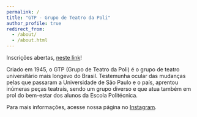 ```yaml
---
permalink: /
title: "GTP - Grupo de Teatro da Poli"
author_profile: true
redirect_from: 
  - /about/
  - /about.html
---
```

Inscrições abertas, [neste link](https://docs.google.com/forms/d/e/1FAIpQLSccYt3S9VMiyyH7EUNnE6L58GzFtJjTywKsLWlDov4AaySGEA/viewform?usp=send_form)!

Criado em 1945, o GTP (Grupo de Teatro da Poli) é o grupo de teatro universitário mais longevo do Brasil. Testemunha ocular das mudanças pelas que passaram a Universidade de São Paulo e o país, aprentou inúmeras peças teatrais, sendo um grupo diverso e que atua também em prol do bem-estar dos alunos da Escola Politécnica.


Para mais informações, acesse nossa página no [Instagram](https://www.instagram.com/grupoteatropoli/).